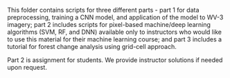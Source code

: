 This folder contains scripts for three different parts - part 1 for data preprocessing, training a CNN model, and application of the model to WV-3 imagery; part 2 includes scripts for pixel-based machine/deep learning algorithms (SVM, RF, and DNN) available only to instructors who would like to use this material for their machine learning course; and part 3 includes a tutorial for forest change analysis using grid-cell approach.

Part 2 is assignment for students. We provide instructor solutions if needed upon request. 
